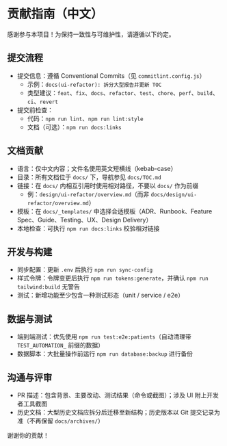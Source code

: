 # 贡献指南（中文）

感谢参与本项目！为保持一致性与可维护性，请遵循以下约定。

## 提交流程
- 提交信息：遵循 Conventional Commits（见 `commitlint.config.js`）
  - 示例：`docs(ui-refactor): 拆分大型报告并更新 TOC`
  - 类型建议：`feat`、`fix`、`docs`、`refactor`、`test`、`chore`、`perf`、`build`、`ci`、`revert`
- 提交前检查：
  - 代码：`npm run lint`、`npm run lint:style`
  - 文档（可选）：`npm run docs:links`

## 文档贡献
- 语言：仅中文内容；文件名使用英文短横线（kebab-case）
- 目录：所有文档位于 `docs/` 下，导航参见 `docs/TOC.md`
- 链接：在 `docs/` 内相互引用时使用相对路径，不要以 `docs/` 作为前缀
  - 例：`design/ui-refactor/overview.md`（而非 `docs/design/ui-refactor/overview.md`）
- 模板：在 `docs/_templates/` 中选择合适模板（ADR、Runbook、Feature Spec、Guide、Testing、UX、Design Delivery）
- 本地检查：可执行 `npm run docs:links` 校验相对链接

## 开发与构建
- 同步配置：更新 `.env` 后执行 `npm run sync-config`
- 样式令牌：令牌变更后执行 `npm run tokens:generate`，并确认 `npm run tailwind:build` 无警告
- 测试：新增功能至少包含一种测试形态（unit / service / e2e）

## 数据与测试
- 端到端测试：优先使用 `npm run test:e2e:patients`（自动清理带 `TEST_AUTOMATION_` 前缀的数据）
- 数据脚本：大批量操作前运行 `npm run database:backup` 进行备份

## 沟通与评审
- PR 描述：包含背景、主要改动、测试结果（命令或截图）；涉及 UI 附上开发者工具截图
- 历史文档：大型历史文档应拆分后迁移至新结构；历史版本以 Git 提交记录为准（不再保留 `docs/archives/`）

谢谢你的贡献！
